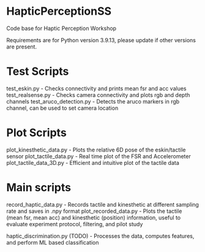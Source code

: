 # HapticPerceptionSS

Code base for Haptic Perception Workshop

Requirements are for Python version 3.9.13, please update if other versions are present. 

# Test Scripts
test_eskin.py - Checks connectivity and prints mean fsr and acc values
test_realsense.py - Checks camera connectivity and plots rgb and depth channels
test_aruco_detection.py - Detects the aruco markers in rgb channel, can be used to set camera location

# Plot Scripts
plot_kinesthetic_data.py - Plots the relative 6D pose of the eskin/tactile sensor
plot_tactile_data.py - Real time plot of the FSR and Accelerometer
plot_tactile_data_3D.py - Efficient and intuitive plot of the tactile data

# Main scripts
record_haptic_data.py - Records tactile and kinesthetic at different sampling rate and saves in .npy format
plot_recorded_data.py - Plots the tactile (mean fsr, mean acc) and kinesthetic (position) information, 
                        useful to evaluate experiment protocol, filtering, and pilot study 

haptic_discrimination.py (TODO) - Processes the data, computes features, and perform ML based classification

